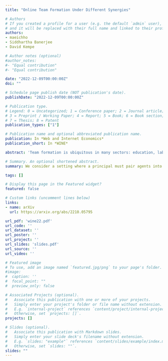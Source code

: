 ```yaml
---
title: "Online Team Formation Under Different Synergies"

# Authors
# If you created a profile for a user (e.g. the default `admin` user), write the username (folder name) here 
# and it will be replaced with their full name and linked to their profile.
authors:
- maeichho
- Siddhartha Banerjee
- David Kempe

# Author notes (optional)
#author_notes:
#- "Equal contribution"
#- "Equal contribution"

date: "2022-12-09T00:00:00Z"
doi: ""

# Schedule page publish date (NOT publication's date).
publishDate: "2022-12-09T00:00:00Z"

# Publication type.
# Legend: 0 = Uncategorized; 1 = Conference paper; 2 = Journal article;
# 3 = Preprint / Working Paper; 4 = Report; 5 = Book; 6 = Book section;
# 7 = Thesis; 8 = Patent
publication_types: ["1"]

# Publication name and optional abbreviated publication name.
publication: In *Web and Internet Economics*
publication_short: In *WINE*

abstract: 'Team formation is ubiquitous in many sectors: education, labor markets, sports, etc. A team’s success depends on its members’ latent types, which are not directly observable but can be (partially) inferred from past performances. From the viewpoint of a principal trying to select teams, this leads to a natural exploration-exploitation trade-off: retain successful teams that are discovered early, or reassign agents to learn more about their types? We study a natural model for online team formation, where a principal repeatedly partitions a group of agents into teams. Agents have binary latent types, each team comprises two members, and a team’s performance is a symmetric function of its members’ types. Over multiple rounds, the principal selects matchings over agents and incurs regret equal to the deficit in the number of successful teams versus the optimal matching for the given function. Our work provides a complete characterization of the regret landscape for all symmetric functions of two binary inputs. In particular, we develop team-selection policies that, despite being agnostic of model parameters, achieve optimal or near-optimal regret against an adaptive adversary.'

# Summary. An optional shortened abstract.
summary: We consider a setting where a principal must pair agents into teams. The success of teams is based on the synergy of their members' types, which are initially unknown and must be inferred by the team performance. We describe team formation policies that achieve near-minimal regret guarantees for different choices of synergy functions.

tags: []

# Display this page in the Featured widget?
featured: false

# Custom links (uncomment lines below)
links:
- name: arXiv
  url: https://arxiv.org/abs/2210.05795

url_pdf: 'wine22.pdf'
url_code: ''
url_dataset: ''
url_poster: ''
url_project: ''
url_slides: 'slides.pdf'
url_source: ''
url_video: ''

# Featured image
# To use, add an image named `featured.jpg/png` to your page's folder. 
#image:
#  caption: ''
#  focal_point: ""
#  preview_only: false

# Associated Projects (optional).
#   Associate this publication with one or more of your projects.
#   Simply enter your project's folder or file name without extension.
#   E.g. `internal-project` references `content/project/internal-project/index.md`.
#   Otherwise, set `projects: []`.
projects: []

# Slides (optional).
#   Associate this publication with Markdown slides.
#   Simply enter your slide deck's filename without extension.
#   E.g. `slides: "example"` references `content/slides/example/index.md`.
#   Otherwise, set `slides: ""`.
slides: ""
---
```


